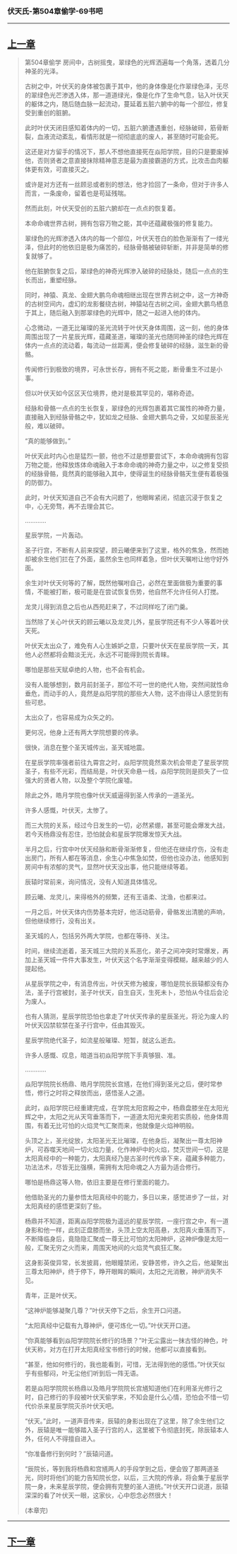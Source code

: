 ### 伏天氏-第504章偷学-69书吧

--------
[上一章](./69e197cd1b0ee82c54d5f3c4cadd3f56.md)
--------


>
>
>
>第504章偷学
>房间中，古树摇曳，翠绿色的光辉洒遍每一个角落，透着几分神圣的光泽。
>
>古树之中，叶伏天的身体被包裹于其中，他的身体像是化作翠绿色泽，无尽的翠绿色光芒渗透入体，那一道道绿光，像是化作了生命气息，钻入叶伏天的躯体之内，随后随血脉一起流动，蔓延着五脏六腑中的每一个部位，修复受到重创的脏腑。
>
>此时叶伏天闭目感知着体内的一切，五脏六腑遭遇重创，经脉破碎，筋骨断裂，血液流动紊乱，看情形就是一彻彻底底的废人，甚至随时可能会死。
>
>这还是对方留手的情况下，那人不想他直接死在焱阳学院，目的只是要废掉他，否则贤者之意直接抹除精神意志是最为直接霸道的方式，比攻击血肉躯体更有效，可直接灭之。
>
>或许是对方还有一丝顾忌或者别的想法，他才捡回了一条命，但对于许多人而言，一条废命，留着也是苟延残喘。
>
>然而此刻，叶伏天受创的五脏六腑却在一点点的恢复着。
>
>本命命魂世界古树，拥有包容万物之能，其中还蕴藏极强的修复能力。
>
>翠绿色的光辉渗透入体内的每一个部位，叶伏天苍白的脸色渐渐有了一缕光泽，但此时的他依旧是极为痛苦的，经脉骨骼被破碎斩断，并非是简单的修复就够了。
>
>他在脏腑恢复之后，翠绿色的神奇光辉渗入破碎的经脉处，随后一点点的生长而出，重塑经脉。
>
>同时，神猿、真龙、金翅大鹏鸟命魂相继出现在世界古树之中，这一方神奇的古树空间内，虚幻的龙影餐绕古树，神猿站在古树之间，金翅大鹏鸟栖息于其上，随后融入到那翠绿色的光辉中，随之一起进入他的体内。
>
>心念微动，一道无比璀璨的圣光流转于叶伏天身体周围，这一刻，他的身体周围出现了一片星辰光辉，蕴藏圣道，璀璨的圣光也随同神圣的绿色光辉在体内一点点的流动着，每流动一丝距离，便会修复破碎的经脉，滋生新的骨骼。
>
>传闻修行到极致的境界，可永世长存，拥有不死之能，断骨重生不过是小事。
>
>但以叶伏天如今区区天位境界，绝对是极其罕见的，堪称奇迹。
>
>经脉和骨骼一点点的生长恢复，翠绿色的光辉包裹着其它属性的神奇力量，直接融入到经脉骨骼之中，犹如龙之经脉、金翅大鹏鸟之骨，又如星辰圣光般，难以破碎。
>
>“真的能够做到。”
>
>叶伏天此时内心也是猛烈一颤，他也不过是想要尝试下，本命命魂拥有包容万物之能，他释放炼体命魂融入于本命命魂的神奇力量之中，以之修复受损的经脉骨骼，竟然真的能够融入其中，使得诞生的经脉骨骼天生便有着极强的防御力。
>
>此时，叶伏天知道自己不会有大问题了，他眼眸紧闭，彻底沉浸于恢复之中，心无旁骛，再不去理会其它。
>
>…………
>
>星辰学院，一片轰动。
>
>圣子行宫，不断有人前来探望，顾云曦便来到了这里，格外的焦急，然而她却被余生他们拦在了外面，虽然余生也同样着急，但叶伏天嘱咐让他守好外面。
>
>余生对叶伏天何等的了解，既然他嘱咐自己，必然在里面做极为重要的事情，不能被打断，极可能是在尝试恢复伤势，他自然不允许任何人打搅。
>
>龙灵儿得到消息之后也从西苑赶来了，不过同样吃了闭门羹。
>
>当然除了关心叶伏天的顾云曦以及龙灵儿外，星辰学院还有不少人等着叶伏天死。
>
>叶伏天太出众了，难免有人心生嫉妒之意，只要叶伏天在星辰学院一天，其他人必然都将会黯淡无光，永远不可能得到院长青睐。
>
>哪怕是那些天赋卓绝的人物，也不会有机会。
>
>没有人能够想到，数月前封圣子，那位不可一世的绝代人物，突然间就性命垂危，而动手的人，竟然是焱阳学院的那些大人物，这不由得让人感觉到有些可悲。
>
>太出众了，也容易成为众矢之的。
>
>更何况，他身上还有两大学院想要的传承。
>
>很快，消息在整个圣天城传出，圣天城地震。
>
>在星辰学院率强者前往九霄宫之时，焱阳学院竟然乘次机会带走了星辰学院圣子，有些不光彩，而结局是，叶伏天命悬一线，焱阳学院则是损失了一位强大的贤者人物，以及整个学院化废墟。
>
>除此之外，皓月学院也像叶伏天威逼得到圣人传承的一道圣光。
>
>许多人感慨，叶伏天，太惨了。
>
>而三大院的关系，经过今日发生的一切，必然紧绷，甚至可能会爆发大战，若今天杨鼎没有忍住，恐怕就会和星辰学院爆发惊天大战。
>
>半月之后，行宫中叶伏天经脉和断骨渐渐修复，但他还在继续疗伤，没有走出房门，所有人都在等消息，余生心中焦急如焚，但他也没办法，他感知到房间中有浓郁的灵气，显然叶伏天没出事，他只能继续等着。
>
>辰辕时常前来，询问情况，没有人知道具体情况。
>
>顾云曦、龙灵儿，来得格外的频繁，还有王语柔、沈渔，也都来过。
>
>一月之后，叶伏天体内伤势基本完好，他活动筋骨，骨骼发出清脆的声响，但他继续修行，没有出关。
>
>圣天城的人，包括另外两大学院，也都在等待、关注。
>
>时间，继续流逝着，圣天城三大院的关系恶化，弟子之间冲突时常爆发，再加上圣天城一件件大事发生，叶伏天这个名字渐渐变得模糊，越来越少的人提起他。
>
>从星辰学院之中，有消息传出，叶伏天修为被废，哪怕是院长辰辕都没有办法，圣子行宫被封，圣子叶伏天，自生自灭，生死未卜，恐怕从今往后会沦为废人。
>
>也有人猜测，星辰学院恐怕也拿走了叶伏天传承的星辰圣光，将沦为废人的叶伏天囚禁软禁在圣子行宫中，任由其毁灭。
>
>星辰学院绝代圣子，如流星般璀璨、短暂，就这么逝去。
>
>许多人感慨、叹息，暗道当初焱阳学院下手真够狠、准。
>
>…………
>
>焱阳学院院长杨鼎、皓月学院院长宫馗，在他们得到圣光之后，便时常参悟，修行之时将之释放而出，感悟圣人之道。
>
>此时，焱阳学院已经重建完成，在学院太阳宫殿之中，杨鼎盘膝坐在太阳光辉之中，太阳之光从天穹垂落而下，一道道太阳光束宛若实质般，他身体周围，有着无比可怕的火焰灵气汇聚而来，他就像是火焰神明般。
>
>头顶之上，圣光绽放，太阳圣光无比璀璨，在他身后，凝聚出一尊太阳神炉，可吞噬天地间一切火焰力量，化作神炉中的火焰，焚灭世间一切，这是太阳真经中的一种能力，太阳真经乃是古圣时代传承下来，蕴藏多种能力，功法法术，尽皆无比强横，需拥有太阳命魂之人方最为适合修行。
>
>哪怕是杨鼎这等人物，依旧主要是在修行里面的能力。
>
>他借助圣光的力量参悟太阳真经中的能力，多日以来，感觉进步了一丝，对太阳真经的感悟更深刻了些。
>
>杨鼎并不知道，距离焱阳学院极为遥远的星辰学院，一座行宫之中，有一道身影和他一样，此刻正盘膝而坐，头顶上空太阳高悬，太阳真火垂落而下，不断降临身后，竟隐隐汇聚成一尊无比可怕的太阳神炉，这神炉像是太阳一般，汇聚无穷之火而来，周围天地间的火焰灵气疯狂汇聚。
>
>这身影英俊异常，长发披肩，他眼瞳禁闭，安静苦修，许久之后，他凝聚出三尊太阳神炉，终于停下，睁开眼眸的瞬间，太阳之光消散，神炉消失不见。
>
>青年，正是叶伏天。
>
>“这神炉能够凝聚几尊？”叶伏天停下之后，余生开口问道。
>
>“太阳真经中记载有九尊神炉，便可炼化一切。”叶伏天开口道。
>
>“你真能够看到焱阳学院院长修行的场景？”叶无尘露出一抹古怪的神色，叶伏天称，对方在打开太阳真经宝书修行的时候，他都可以直接看到。
>
>“甚至，他如何修行的，我也能看到，可惜，无法得到他的感悟。”叶伏天似乎有些郁闷，叶无尘他们听到后一阵无语。
>
>若是焱阳学院院长杨鼎以及皓月学院院长宫馗知道他们在利用圣光修行之时，自己修行的手段被叶伏天偷学来，不知会是什么心情，恐怕会不惜一切代价杀来星辰学院灭杀叶伏天吧。
>
>“伏天。”此时，一道声音传来，辰辕的身影出现在了这里，除了余生他们之外，辰辕是唯一能够踏入圣子行宫的人，这里被下令彻底封死，除辰辕本人外，任何人不得擅自进入。
>
>“你准备修行到何时？”辰辕问道。
>
>“辰院长，等到我将杨鼎和宫馗两人的手段学到之后，便会毁了那两道圣光，同时将他们的能力告知院长您，以后，三大院的传承，将会集于星辰学院一身，未来星辰学院，便会拥有完整的圣人道统。”叶伏天开口说道，辰辕深深的看了叶伏天一眼，这家伙，心中怨念必然很大！
>
>(本章完)
>
>

--------
[下一章](./9b95488fb502817294b688f7cd006875.md)
--------
